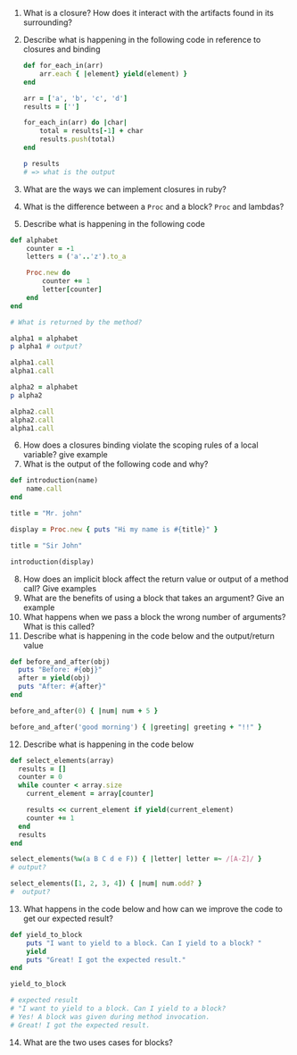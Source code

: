 1. What is a closure? How does it interact with the artifacts found in its surrounding?
2. Describe what is happening in the following code in reference to closures and binding

    ```ruby
    def for_each_in(arr)
    	arr.each { |element} yield(element) }
    end

    arr = ['a', 'b', 'c', 'd']
    results = ['']

    for_each_in(arr) do |char|
    	total = results[-1] + char
    	results.push(total)
    end

    p results
    # => what is the output
    ```

3. What are the ways we can implement closures in ruby?
4. What is the difference between a `Proc` and a block? `Proc` and lambdas?
5. Describe what is happening in the following code

```ruby
def alphabet
	counter = -1
	letters = ('a'..'z').to_a

	Proc.new do
		counter += 1
		letter[counter]
	end
end

# What is returned by the method?

alpha1 = alphabet
p alpha1 # output?

alpha1.call
alpha1.call

alpha2 = alphabet
p alpha2

alpha2.call
alpha2.call
alpha1.call
```

6. How does a closures binding violate the scoping rules of a local variable? give example
7. What is the output of the following code and why?

```ruby
def introduction(name)
	name.call
end

title = "Mr. john"

display = Proc.new { puts "Hi my name is #{title}" }

title = "Sir John"

introduction(display)

```

8. How does an implicit block affect the return value or output of a method call? Give examples
9. What are the benefits of using a block that takes an argument? Give an example
10. What happens when we pass a block the wrong number of arguments? What is this called?
11. Describe what is happening in the code below and the output/return value

```ruby
def before_and_after(obj)
  puts "Before: #{obj}"
  after = yield(obj)
  puts "After: #{after}"
end

before_and_after(0) { |num| num + 5 }

before_and_after('good morning') { |greeting| greeting + "!!" }
```

12. Describe what is happening in the code below

```ruby
def select_elements(array)
  results = []
  counter = 0
  while counter < array.size
    current_element = array[counter]

    results << current_element if yield(current_element)
    counter += 1
  end
  results
end

select_elements(%w(a B C d e F)) { |letter| letter =~ /[A-Z]/ }
# output?

select_elements([1, 2, 3, 4]) { |num| num.odd? }
#  output?
```

13. What happens in the code below and how can we improve the code to get our expected result?

```ruby
def yield_to_block
	puts "I want to yield to a block. Can I yield to a block? "
	yield
	puts "Great! I got the expected result."
end

yield_to_block

# expected result
# "I want to yield to a block. Can I yield to a block?
# Yes! A block was given during method invocation.
# Great! I got the expected result.
```

14. What are the two uses cases for blocks?